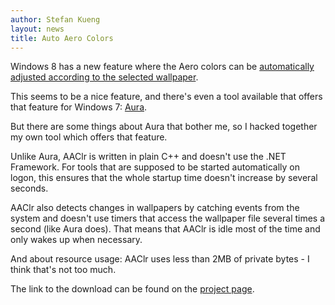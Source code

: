 ```yaml
---
author: Stefan Kueng
layout: news
title: Auto Aero Colors
---
```



Windows 8 has a new feature where the Aero colors can be
[automatically adjusted according to the selected wallpaper](http://www.withinwindows.com/2011/04/06/windows-8-secrets-aero-auto-colorization/).

This seems to be a nice feature, and there's even a tool available
that offers that feature for Windows 7: [Aura](http://aura.codeplex.com/).

But there are some things about Aura that bother me, so I hacked together
my own tool which offers that feature.

Unlike Aura, AAClr is written in plain C++ and doesn't
use the .NET Framework. For tools that are supposed to be started
automatically on logon, this ensures that the whole startup time
doesn't increase by several seconds.

AAClr also detects changes in wallpapers by catching events
from the system and doesn't use timers that access the wallpaper file
several times a second (like Aura does). That means that AAClr is idle
most of the time and only wakes up when necessary.

And about resource usage: AAClr uses less than 2MB of
private bytes - I think that's not too much.

The link to the download can be found on the [project page](http://stefanstools.sourceforge.net/AAClr.html).
